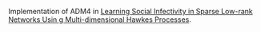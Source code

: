 Implementation of ADM4 in [Learning Social Infectivity in Sparse Low-rank Networks Usin
g Multi-dimensional Hawkes Processes](http://proceedings.mlr.press/v31/zhou13a.pdf). 